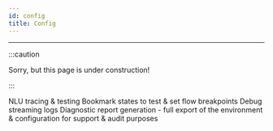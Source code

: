 ```yaml
---
id: config
title: Config
---
```


---------------

:::caution

Sorry, but this page is under construction!

:::

NLU tracing & testing
Bookmark states to test & set flow breakpoints
Debug streaming logs
Diagnostic report generation - full export of the environment & configuration for support & audit purposes